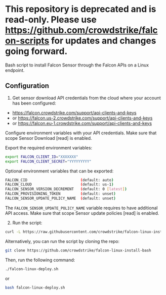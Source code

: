 # This repository is deprecated and is read-only. Please use https://github.com/crowdstrike/falcon-scripts for updates and changes going forward.

Bash script to install Falcon Sensor through the Falcon APIs on a Linux endpoint.

## Configuration

1. Get sensor download API credentials from the cloud where your account has been configured:

  - https://falcon.crowdstrike.com/support/api-clients-and-keys
  - or https://falcon.us-2.crowdstrike.com/support/api-clients-and-keys
  - or https://falcon.eu-1.crowdstrike.com/support/api-clients-and-keys

Configure environment variables with your API credentials. Make sure that scope Sensor Download [read] is enabled.

Export the required environment variables:
```bash
export FALCON_CLIENT_ID="XXXXXXX"
export FALCON_CLIENT_SECRET="YYYYYYYYY"
```

Optional environment variables that can be exported:
```bash
FALCON_CID                        (default: auto)
FALCON_CLOUD                      (default: us-1)
FALCON_SENSOR_VERSION_DECREMENT   (default: 0 [latest])
FALCON_PROVISIONING_TOKEN         (default: unset)
FALCON_SENSOR_UPDATE_POLICY_NAME  (default: unset)
```
The `FALCON_SENSOR_UPDATE_POLICY_NAME` variable requires to have additional API access. Make sure that scope Sensor update policies [read] is enabled.

2. Run the script:

```bash
curl -L https://raw.githubusercontent.com/crowdstrike/falcon-linux-install-bash/main/falcon-linux-deploy.sh | bash
```

Alternatively, you can run the script by cloning the repo:

```bash
git clone https://github.com/crowdstrike/falcon-linux-install-bash
```

Then, run the following command:

```bash
./falcon-linux-deploy.sh
```
or
```bash
bash falcon-linux-deploy.sh
```
